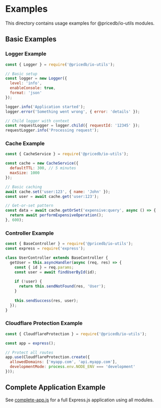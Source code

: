 # Examples

This directory contains usage examples for @pricedb/io-utils modules.

## Basic Examples

### Logger Example

```javascript
const { Logger } = require('@pricedb/io-utils');

// Basic setup
const logger = new Logger({
  level: 'info',
  enableConsole: true,
  format: 'json'
});

logger.info('Application started');
logger.error('Something went wrong', { error: 'details' });

// Child logger with context
const requestLogger = logger.child({ requestId: '12345' });
requestLogger.info('Processing request');
```

### Cache Example

```javascript
const { CacheService } = require('@pricedb/io-utils');

const cache = new CacheService({
  defaultTTL: 300, // 5 minutes
  maxSize: 1000
});

// Basic caching
await cache.set('user:123', { name: 'John' });
const user = await cache.get('user:123');

// Get-or-set pattern
const data = await cache.getOrSet('expensive:query', async () => {
  return await performExpensiveOperation();
}, 600);
```

### Controller Example

```javascript
const { BaseController } = require('@pricedb/io-utils');
const express = require('express');

class UserController extends BaseController {
  getUser = this.asyncHandler(async (req, res) => {
    const { id } = req.params;
    const user = await findUserById(id);
    
    if (!user) {
      return this.sendNotFound(res, 'User');
    }
    
    this.sendSuccess(res, user);
  });
}
```

### Cloudflare Protection Example

```javascript
const { CloudflareProtection } = require('@pricedb/io-utils');

const app = express();

// Protect all routes
app.use(CloudflareProtection.create({
  allowedDomains: ['myapp.com', 'api.myapp.com'],
  developmentMode: process.env.NODE_ENV === 'development'
}));
```

## Complete Application Example

See [complete-app.js](./complete-app.js) for a full Express.js application using all modules.
